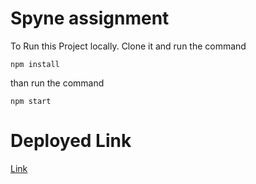   # Spyne assignment

  To Run this Project locally.
  Clone it and run the command
  
  `npm install`
  
  than run the command
  
  `npm start`
  
  # Deployed Link
  
[Link](https://spyne-aasignment-hj6m34ifd-sradhe545s-projects.vercel.app/)